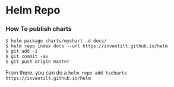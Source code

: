 # Helm Repo

### How To publish charts

```console
$ helm package charts/mychart -d docs/
$ helm repo index docs --url https://inventilt.github.io/helm
$ git add -i
$ git commit -av
$ git push origin master
```

From there, you can do a `helm repo add tscharts https://inventilt.github.io/helm`
